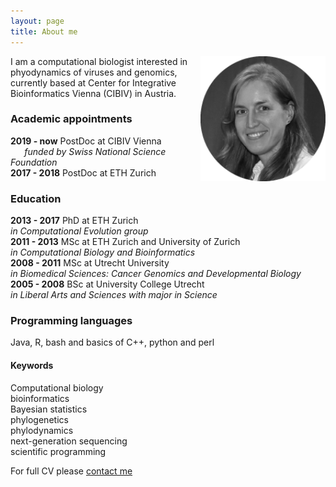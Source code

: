 ```yaml
---
layout: page
title: About me
---
```


<img src="/img/VB_bw.png" alt="Drawing" style="width: 200px;" vspace="-50px;" align="right"/> 
I am a computational biologist interested in phyodynamics of viruses and genomics, currently based at Center for Integrative Bioinformatics Vienna (CIBIV) in Austria.  

### Academic appointments   
**2019 - now** PostDoc at CIBIV Vienna  
` ` ` ` _funded by Swiss National Science Foundation_  
**2017 - 2018** PostDoc at ETH Zurich

### Education  
**2013 - 2017** PhD at ETH Zurich  
        _in Computational Evolution group_  
**2011 - 2013** MSc at ETH Zurich and University of Zurich  
        _in Computational Biology and Bioinformatics_  
**2008 - 2011** MSc at Utrecht University  
        _in Biomedical Sciences: Cancer Genomics and Developmental Biology_  
**2005 - 2008** BSc at University College Utrecht  
        _in Liberal Arts and Sciences with major in Science_  

### Programming languages  
Java, R, bash and basics of C++, python and perl

#### Keywords  
Computational biology  
bioinformatics  
Bayesian statistics  
phylogenetics  
phylodynamics  
next-generation sequencing  
scientific programming  

For full CV please [contact me]("https://boskovav.github.io/contact.md")
